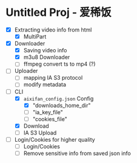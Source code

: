 # Untitled Proj - 爱稀饭

- [x] Extracting video info from html
    - [x] MultiPart
- [x] Downloader
    - [x] Saving video info
    - [x] m3u8 Downloader
    - [ ] ffmpeg convert ts to mp4 (?)
- [ ] Uploader
    - [ ] mapping IA S3 protocol
    - [ ] modify metadata
- [ ] CLI
    - [X] `aixifan_config.json` Config
        - [x] "downloads_home_dir"
        - [ ] "ia_key_file"
        - [ ] "cookies_file"
    - [x] Download
    - [ ] IA S3 Upload
- [ ] Login/Cookies for higher quality
    - [ ] Login/Cookies
    - [ ] Remove sensitive info from saved json info
